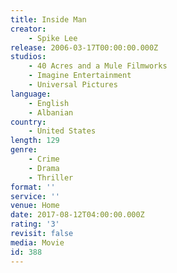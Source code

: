 ```yaml
---
title: Inside Man
creator:
    - Spike Lee
release: 2006-03-17T00:00:00.000Z
studios:
    - 40 Acres and a Mule Filmworks
    - Imagine Entertainment
    - Universal Pictures
language:
    - English
    - Albanian
country:
    - United States
length: 129
genre:
    - Crime
    - Drama
    - Thriller
format: ''
service: ''
venue: Home
date: 2017-08-12T04:00:00.000Z
rating: '3'
revisit: false
media: Movie
id: 388
---
```



